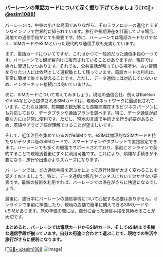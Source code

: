 ### バーレーンの電話カードについて深く掘り下げてみましょう[[TG💪+ @esim1088](https://t.me/s/esim1088)]

バーレーンは、中東の小さな島国でありながら、そのテクノロジーの進化とモダンなインフラで世界的に知られています。旅行や長期滞在を計画している場合、現地での通信手段がとても重要です。特に、バーレーンでは電話カードだけでなく、SIMカードやeSIMといった現代的な通信手段も充実しています。

まず、電話カードについてですが、これはかつて一般的だった通信手段の一つです。バーレーンでも観光客向けに販売されていることがありますが、現在では徐々に衰退しつつあります。それでも、公共電話が残っている場所や、古い習慣を守りたい人には依然として選択肢として残っています。電話カードの利点は、非常に簡単で誰でも使えることです。ただし、データ通信には対応していないため、インターネット接続には向いていません。

次に、SIMカードについて考えてみましょう。現地の通信会社、例えばBatelcoやVIVAなどから提供されるSIMカードは、現地のネットワークに最適化されています。これらは通常、短期間の観光客にも長期間滞在するビジネスパーソンにも対応しており、データプランや通話プランを選べます。特に、データ通信が必要な方には非常に便利です。ただし、現地の言語で手続きを行う必要があるため、英語やアラビア語が理解できることが望ましいです。

そして、近年注目を集めているのがeSIMです。eSIMは物理的なSIMカードを持たないデジタル版のSIMカードで、スマートフォンやタブレットで直接設定できます。バーレーンでも多くの機種でサポートされており、事前にオンラインで契約することで現地到着後にすぐに利用可能です。これにより、煩雑な手続きが不要になり、旅行や出張がよりスムーズになります。

バーレーンでは、どの通信手段を選ぶかによって旅行体験が大きく変わることを覚えておきましょう。特に、データ通信は観光やビジネスにおいて欠かせない要素です。最新の技術を利用すれば、バーレーンでの滞在がさらに快適になるでしょう。

最後に、旅行中にバーレーンの通信事情について心配する必要はありません。オンラインで事前に準備したり、現地の店舗で簡単に購入できるSIMカードやeSIMがあります。旅の準備の際には、自分に合った通信手段を見極めることが大切です。

**まとめると、バーレーンでは電話カードからSIMカード、そしてeSIMまで多様な通信手段が揃っています。自分の用途に合わせて選ぶことで、現地での生活や旅行がさらに便利になります。**

[[TG💪+ @esim1088](https://t.me/s/esim1088) ![Image](https://i.postimg.cc/Y0z9fWf4/image.png)]